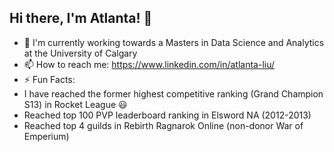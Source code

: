 ## Hi there, I'm Atlanta! 👋




- 🔭 I'm currently working towards a Masters in Data Science and Analytics at the University of Calgary
- 📫 How to reach me: https://www.linkedin.com/in/atlanta-liu/
- ⚡ Fun Facts: 
- I have reached the former highest competitive ranking (Grand Champion S13) in Rocket League :smiley: 
- Reached top 100 PVP leaderboard ranking in Elsword NA (2012-2013)
- Reached top 4 guilds in Rebirth Ragnarok Online (non-donor War of Emperium)  
